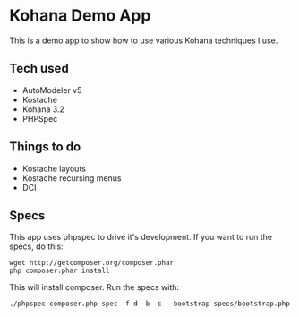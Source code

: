 # Kohana Demo App

This is a demo app to show how to use various Kohana techniques I use.

## Tech used

 - AutoModeler v5
 - Kostache
 - Kohana 3.2
 - PHPSpec

## Things to do

 - Kostache layouts
 - Kostache recursing menus
 - DCI

## Specs

This app uses phpspec to drive it's development. If you want to run the specs, do this:

	wget http://getcomposer.org/composer.phar
	php composer.phar install

This will install composer. Run the specs with:

	./phpspec-composer.php spec -f d -b -c --bootstrap specs/bootstrap.php
